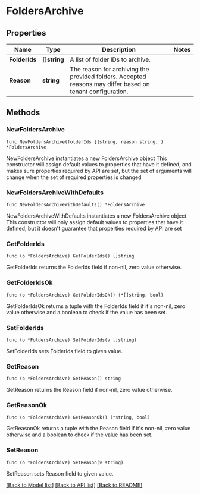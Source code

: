 # FoldersArchive

## Properties

Name | Type | Description | Notes
------------ | ------------- | ------------- | -------------
**FolderIds** | **[]string** | A list of folder IDs to archive. | 
**Reason** | **string** | The reason for archiving the provided folders. Accepted reasons may differ based on tenant configuration.  | 

## Methods

### NewFoldersArchive

`func NewFoldersArchive(folderIds []string, reason string, ) *FoldersArchive`

NewFoldersArchive instantiates a new FoldersArchive object
This constructor will assign default values to properties that have it defined,
and makes sure properties required by API are set, but the set of arguments
will change when the set of required properties is changed

### NewFoldersArchiveWithDefaults

`func NewFoldersArchiveWithDefaults() *FoldersArchive`

NewFoldersArchiveWithDefaults instantiates a new FoldersArchive object
This constructor will only assign default values to properties that have it defined,
but it doesn't guarantee that properties required by API are set

### GetFolderIds

`func (o *FoldersArchive) GetFolderIds() []string`

GetFolderIds returns the FolderIds field if non-nil, zero value otherwise.

### GetFolderIdsOk

`func (o *FoldersArchive) GetFolderIdsOk() (*[]string, bool)`

GetFolderIdsOk returns a tuple with the FolderIds field if it's non-nil, zero value otherwise
and a boolean to check if the value has been set.

### SetFolderIds

`func (o *FoldersArchive) SetFolderIds(v []string)`

SetFolderIds sets FolderIds field to given value.


### GetReason

`func (o *FoldersArchive) GetReason() string`

GetReason returns the Reason field if non-nil, zero value otherwise.

### GetReasonOk

`func (o *FoldersArchive) GetReasonOk() (*string, bool)`

GetReasonOk returns a tuple with the Reason field if it's non-nil, zero value otherwise
and a boolean to check if the value has been set.

### SetReason

`func (o *FoldersArchive) SetReason(v string)`

SetReason sets Reason field to given value.



[[Back to Model list]](../README.md#documentation-for-models) [[Back to API list]](../README.md#documentation-for-api-endpoints) [[Back to README]](../README.md)



